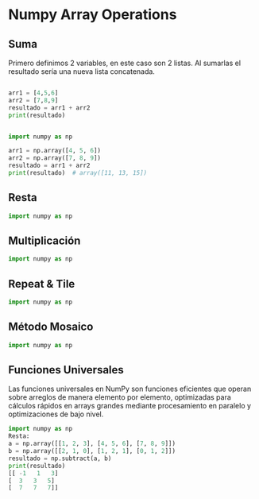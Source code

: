 # Numpy Array Operations 
## Suma
Primero definimos 2 variables, en este caso son 2 listas. Al sumarlas el resultado sería una nueva lista concatenada.
```python

arr1 = [4,5,6]
arr2 = [7,8,9]
resultado = arr1 + arr2
print(resultado)
```

```python

import numpy as np

arr1 = np.array([4, 5, 6])
arr2 = np.array([7, 8, 9])
resultado = arr1 + arr2
print(resultado)  # array([11, 13, 15])
```

## Resta

```python
import numpy as np
```

## Multiplicación 
```python
import numpy as np
```
## Repeat & Tile
```python
import numpy as np
```

## Método Mosaico
```python
import numpy as np
```
## Funciones Universales 
 Las funciones universales en NumPy son funciones eficientes que operan sobre arreglos de manera elemento por elemento, optimizadas para cálculos rápidos en arrays grandes mediante procesamiento en paralelo y optimizaciones de bajo nivel.
 ```python
import numpy as np
Resta:
a = np.array([[1, 2, 3], [4, 5, 6], [7, 8, 9]])
b = np.array([[2, 1, 0], [1, 2, 1], [0, 1, 2]])
resultado = np.subtract(a, b)
print(resultado)
[[ -1   1   3]
 [  3   3   5]
 [  7   7   7]]
```
